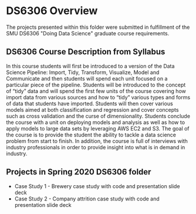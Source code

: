 # DS6306 Overview
The projects presented within this folder were submitted in fulfillment of the SMU DS6306 "Doing Data Science" graduate course requirements.

## DS6306 Course Description from Syllabus
In this course students will first be introduced to a version of the Data Science Pipeline: Import, Tidy, Transform, Visualize, Model and Communicate and then students will spend each unit focused on a particular piece of the pipeline. Students will be introduced to the concept of “tidy” data and will spend the first few units of the course covering how import data from various sources and how to “tidy” various types and forms of data that students have imported. Students will then cover various models aimed at both classification and regression and cover concepts such as cross validation and the curse of dimensionality. Students conclude the course with a unit on deploying models and analysis as well as how to apply models to large data sets by leveraging AWS EC2 and S3. The goal of the course is to provide the student the ability to tackle a data science problem from start to finish. In addition, the course is full of interviews with industry professionals in order to provide insight into what is in demand in industry.

## Projects in Spring 2020 DS6306 folder
- Case Study 1 - Brewery case study with code and presentation slide deck
- Case Study 2 - Company attrition case study with code and presentation slide deck
